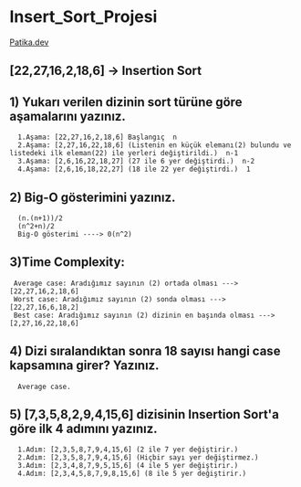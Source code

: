 # Insert_Sort_Projesi
[Patika.dev](https://www.patika.dev/tr)

## [22,27,16,2,18,6] -> Insertion Sort

## 1) Yukarı verilen dizinin sort türüne göre aşamalarını yazınız.
      1.Aşama: [22,27,16,2,18,6] Başlangıç  n
      2.Aşama: [2,27,16,22,18,6] (Listenin en küçük elemanı(2) bulundu ve listedeki ilk eleman(22) ile yerleri değiştirildi.)  n-1
      3.Aşama: [2,6,16,22,18,27] (27 ile 6 yer değiştirdi.)  n-2
      4.Aşama: [2,6,16,18,22,27] (18 ile 22 yer değiştirdi.)  1

## 2) Big-O gösterimini yazınız.
      (n.(n+1))/2
      (n^2+n)/2
      Big-O gösterimi ----> 0(n^2)

## 3)Time Complexity: 
     Average case: Aradığımız sayının (2) ortada olması ---> [22,27,16,2,18,6]
     Worst case: Aradığımız sayının (2) sonda olması ---> [22,27,16,6,18,2]
     Best case: Aradığımız sayının (2) dizinin en başında olması ---> [2,27,16,22,18,6]

## 4) Dizi sıralandıktan sonra 18 sayısı hangi case kapsamına girer? Yazınız.
      Average case.

## 5) [7,3,5,8,2,9,4,15,6] dizisinin Insertion Sort'a göre ilk 4 adımını yazınız.
      1.Adım: [2,3,5,8,7,9,4,15,6] (2 ile 7 yer değiştirir.)
      2.Adım: [2,3,5,8,7,9,4,15,6] (Hiçbir sayı yer değiştirmez.)
      3.Adım: [2,3,4,8,7,9,5,15,6] (4 ile 5 yer değiştirir.)
      4.Adım: [2,3,4,5,8,7,9,8,15,6] (8 ile 5 yer değiştirir.)
  
